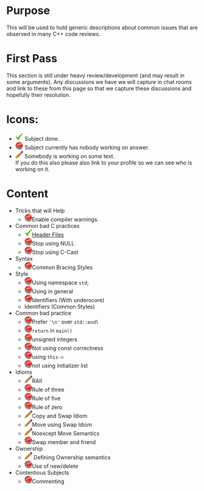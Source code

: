 # Purpose
This will be used to hold generic descriptions about common issues that are observed in many C++ code reviews.

# First Pass
This section is still under heavy review/development (and may result in some arguments). Any discussions we have we will capture in chat rooms and link to these from this page so that we capture these discussions and hopefully their resolution.

# Icons:
* <img src="/images/checkmark.png" width="20" height="20"> Subject done.
* <img src="/images/help.png" width="20" height="20"> Subject currently has nobody working on answer.
* <img src="/images/pencil.png" width="20" height="20"> Somebody is working on some text.  
 If you do this also please also link to your profile so we can see who is working on it.



# Content
* Tricks that will Help
  * <img src="/images/help.png" width="20" height="20">Enable compiler warnings.
* Common bad C practices
  * <img src="/images/checkmark.png" width="20" height="20">[Header Files](HeaderFiles.md)
  * <img src="/images/help.png" width="20" height="20">Stop using NULL
  * <img src="/images/help.png" width="20" height="20">Stop using C-Cast
* Syntax
  * <img src="/images/help.png" width="20" height="20">Common Bracing Styles
* Style
  * <img src="/images/help.png" width="20" height="20">Using namespace `std`;
  * <img src="/images/help.png" width="20" height="20">Using in general
  * <img src="/images/help.png" width="20" height="20">Identifiers (With underscore)
  * Identifiers (Common Styles) 
* Common bad practice
  * <img src="/images/help.png" width="20" height="20">Prefer `'\n'` over `std::endl`
  * <img src="/images/help.png" width="20" height="20">`return` in `main()`
  * <img src="/images/help.png" width="20" height="20">unsigned integers
  * <img src="/images/help.png" width="20" height="20">Not using const correctness
  * <img src="/images/help.png" width="20" height="20">using `this->`
  * <img src="/images/help.png" width="20" height="20">not using initializer list
* Idioms
  * [<img src="/images/pencil.png" width="20" height="20">](http://codereview.stackexchange.com/users/507/loki-astari)RAII
  * <img src="/images/help.png" width="20" height="20">Rule of three
  * <img src="/images/help.png" width="20" height="20">Rule of five
  * <img src="/images/help.png" width="20" height="20">Rule of zero
  * [<img src="/images/pencil.png" width="20" height="20">](http://codereview.stackexchange.com/users/507/loki-astari)Copy and Swap Idiom
  * [<img src="/images/pencil.png" width="20" height="20">](http://codereview.stackexchange.com/users/507/loki-astari)Move using Swap Idiom
  * [<img src="/images/pencil.png" width="20" height="20">](http://codereview.stackexchange.com/users/507/loki-astari)Noexcept Move Semantics
  * <img src="/images/help.png" width="20" height="20">Swap member and friend
* Ownership
  * [<img src="/images/pencil.png" width="20" height="20">](http://codereview.stackexchange.com/users/507/loki-astari) Defining Ownership semantics
  * <img src="/images/help.png" width="20" height="20">Use of new/delete
* Contentious Subjects
  * <img src="/images/help.png" width="20" height="20">Commenting


